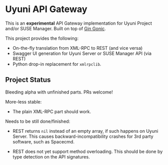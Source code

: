 # Uyuni API Gateway

This is an **experimental** API Gateway implementation for Uyuni Project and/or SUSE Manager. Built on top of [Gin Gonic](https://github.com/gin-gonic).

This project provides the following:

- On-the-fly translation from XML-RPC to REST (and vice versa)
- Swagger UI generation for Uyuni Server or SUSE Manager API (via REST)
- Python drop-in replacement for `xmlrpclib`.

## Project Status

Bleeding alpha with unfinished parts. PRs welcome!

More-less stable:

- The plain XML-RPC part should work.

Needs to be still done/finished:

- REST returns `nil` instead of an empty array, if such happens on Uyuni Server. This causes backward-incompatibility crashes for 3rd party software, such as Spacecmd.

- REST does not yet support method overloading. This should be done by type detection on the API signatures.
